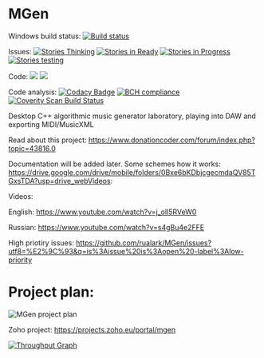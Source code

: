 # MGen
Windows build status: [![Build status](https://ci.appveyor.com/api/projects/status/55ruiwxsc0maepvk?svg=true)](https://ci.appveyor.com/project/rualark/mgen)

Issues: [![Stories Thinking](https://badge.waffle.io/rualark/MGen.png?label=thinking&title=Thinking)](http://waffle.io/rualark/MGen)
[![Stories in Ready](https://badge.waffle.io/rualark/MGen.png?label=ready&title=Ready)](http://waffle.io/rualark/MGen) 
[![Stories in Progress](https://badge.waffle.io/rualark/MGen.png?label=in%20progress&title=In%20progress)](http://waffle.io/rualark/MGen)
[![Stories testing](https://badge.waffle.io/rualark/MGen.png?label=testing&title=Testing)](http://waffle.io/rualark/MGen)

Code: [![](https://tokei.rs/b1/github/rualark/MGen?category=files)](https://github.com/Aaronepower/tokei)
[![](https://tokei.rs/b1/github/rualark/MGen?category=code)](https://github.com/Aaronepower/tokei)

Code analysis: [![Codacy Badge](https://api.codacy.com/project/badge/Grade/73206f26408f420bb4f89c751963aef5)](https://www.codacy.com/app/rualark/MGen?utm_source=github.com&amp;utm_medium=referral&amp;utm_content=rualark/MGen&amp;utm_campaign=Badge_Grade)
[![BCH compliance](https://bettercodehub.com/edge/badge/rualark/MGen?branch=master)](https://bettercodehub.com/)
[![Coverity Scan Build Status](https://scan.coverity.com/projects/13485/badge.svg)](https://scan.coverity.com/projects/rualark-mgen)

Desktop C++ algorithmic music generator laboratory, playing into DAW and exporting MIDI/MusicXML

Read about this project: https://www.donationcoder.com/forum/index.php?topic=43816.0

Documentation will be added later. Some schemes how it works: https://drive.google.com/drive/mobile/folders/0Bxe6bKDbjcgecmdaQV85TGxsTDA?usp=drive_webVideos:

Videos:

English: https://www.youtube.com/watch?v=j_olI5RVeW0

Russian: https://www.youtube.com/watch?v=s4gBu4e2FFE

High priotiry issues: https://github.com/rualark/MGen/issues?utf8=%E2%9C%93&q=is%3Aissue%20is%3Aopen%20-label%3Alow-priority

# Project plan:

![MGen project plan](http://i.imgur.com/mo0K2rR.png "MGen project plan")

Zoho project: https://projects.zoho.eu/portal/mgen

[![Throughput Graph](https://graphs.waffle.io/rualark/MGen/throughput.svg)](https://waffle.io/rualark/MGen/metrics/throughput)
